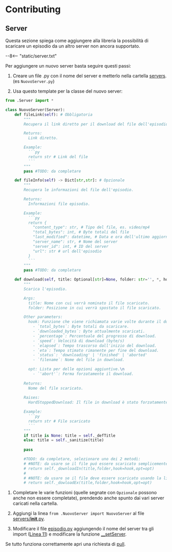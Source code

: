 # Contributing

## Server

Questa sezione spiega come aggiungere alla libreria la possibilità di scaricare un episodio da un altro server non ancora supportato.

--8<-- "static/server.txt"

Per aggiungere un nuovo server basta seguire questi passi:

1. Creare un file .py con il nome del server e metterlo nella cartella [servers](https://github.com/MainKronos/AnimeWorld-API/tree/master/animeworld/servers). (es `NuovoServer.py`)

1. Usa questo template per la classe del nuovo server: 
```py title="NuovoServer.py" linenums="1"
from .Server import *

class NuovoServer(Server):
	def fileLink(self): # Obbligatoria
		"""
		Recupera il link diretto per il download del file dell'episodio.

        Returns:
          Link diretto.

        Example:
          ```py
          return str # Link del file
          ```
		"""
		pass #TODO: da completare

	def fileInfo(self) -> Dict[str,str]: # Opzionale
		"""
        Recupera le informazioni del file dell'episodio.

        Returns:
          Informazioni file episodio.

        Example:
          ```py
          return {
            "content_type": str, # Tipo del file, es. video/mp4
            "total_bytes": int, # Byte totali del file
            "last_modified": datetime, # Data e ora dell'ultimo aggiornamento effettuato all'episodio sul server
            "server_name": str, # Nome del server
            "server_id": int, # ID del server
            "url": str # url dell'episodio
          } 
          ```
        """
		pass #TODO: da completare

	def download(self, title: Optional[str]=None, folder: str='', *, hook: Callable[[Dict], None]=lambda *args:None, opt: List[str]=[]) -> Optional[str]: # Obbligatoria
		"""
        Scarica l'episodio.

        Args:
          title: Nome con cui verrà nominato il file scaricato.
          folder: Posizione in cui verrà spostato il file scaricato.

        Other parameters:
          hook: Funzione che viene richiamata varie volte durante il download; la funzione riceve come argomento un dizionario con le seguenti chiavi:\n 
            - `total_bytes`: Byte totali da scaricare.
            - `downloaded_bytes`: Byte attualmente scaricati.
            - `percentage`: Percentuale del progresso di download.
            - `speed`: Velocità di download (byte/s)
            - `elapsed`: Tempo trascorso dall'inizio del download.
            - `eta`: Tempo stimato rimanente per fine del download.
            - `status`: 'downloading' | 'finished' | 'aborted'
            - `filename`: Nome del file in download.

          opt: Lista per delle opzioni aggiuntive.\n
            - `'abort'`: Ferma forzatamente il download.
        
        Returns:
          Nome del file scaricato. 
        
        Raises:
          HardStoppedDownload: Il file in download è stato forzatamente interrotto.

        Example:
          ```py
          return str # File scaricato
          ```
        """
		if title is None: title = self._defTitle
		else: title = self._sanitize(title)
		
		pass

        #TODO: da completare, selezionare uno dei 2 metodi:
        # #NOTE: da usare se il file puó essere scaricato semplicemente con httpx:
        # return self._downloadIn(title,folder,hook=hook,opt=opt) 
        #
        # #NOTE: da usare se il file deve essere scaricato usando la libreria youtube_dl
        # return self._dowloadEx(title,folder,hook=hook,opt=opt) 
```

1. Completare le varie funzioni (quelle segnate con `Opzionale` possono anche non essere completate), prendendo anche spunto dai vari server caricati nella cartella.

1. Aggiungi la linea `from .NuovoServer import NuovoServer` al file [servers/__init__.py](https://github.com/MainKronos/AnimeWorld-API/tree/master/animeworld/servers/__init__.py).

1. Modificare il file [episodio.py](https://github.com/MainKronos/AnimeWorld-API/tree/master/animeworld/episodio.py) aggiungendo il nome del server tra gli import ([Linea 11](https://github.com/MainKronos/AnimeWorld-API/blob/master/animeworld/episodio.py#L11)) e modificare la funzione [__setServer](https://github.com/MainKronos/AnimeWorld-API/blob/master/animeworld/episodio.py).

Se tutto funziona correttamente apri una richiesta di [pull](https://github.com/MainKronos/AnimeWorld-API/pulls).